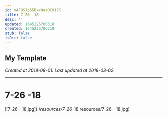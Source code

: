 ```yaml
---
id: v4F9SJp55BxxOaaOC917K
title: 7 26  18
desc: ''
updated: 1645225706318
created: 1645225706318
stub: false
isDir: false
---
```

My Template
---

_Created at 2018-08-01._
_Last updated at 2018-08-02._




---

# 7-26 -18


![7-26 - 18.jpg](./_resources/7-26_-18.resources/7-26 - 18.jpg)

